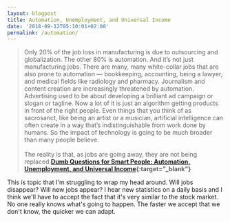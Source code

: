 ```yaml
---
layout: blogpost
title: Automation, Unemployment, and Universal Income
date: '2018-09-12T05:10:01+02:00'
permalink: /automation/
---
```

>Only 20% of the job loss in manufacturing is due to outsourcing and globalization. The other 80% is automation. And it’s not just manufacturing jobs. There are many, many white-collar jobs that are also prone to automation — bookkeeping, accounting, being a lawyer, and medical fields like radiology and pharmacy. Journalism and content creation are increasingly threatened by automation. Advertising used to be about developing a brilliant ad campaign or slogan or tagline. Now a lot of it is just an algorithm getting products in front of the right people. Even things that you think of as sacrosanct, like being an artist or a musician, artificial intelligence can often create in a way that’s indistinguishable from work done by humans. So the impact of technology is going to be much broader than many people believe.
<br /><br />
The reality is that, as jobs are going away, they are not being replaced.**[Dumb Questions for Smart People: Automation, Unemployment, and Universal Income](https://wealthsimple-grow.ghost.io/data-universal-basic-income-us/){:target=”_blank”}**

This is topic that I'm struggling to wrap my head around. Will jobs disappear? Will new jobs appear? I hear new statistics on a daily basis and I think we'll have to accept the fact that it's very similar to the stock market. No one really knows what's going to happen. The faster we accept that we don't know, the quicker we can adapt.

